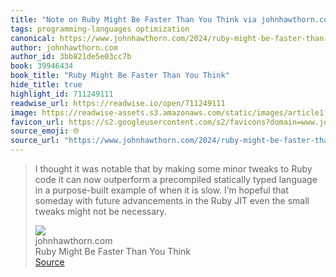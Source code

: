 ```yaml
---
title: "Note on Ruby Might Be Faster Than You Think via johnhawthorn.com"
tags: programming-languages optimization
canonical: https://www.johnhawthorn.com/2024/ruby-might-be-faster-than-you-think/
author: johnhawthorn.com
author_id: 3bb821de5e03cc7b
book: 39946434
book_title: "Ruby Might Be Faster Than You Think"
hide_title: true
highlight_id: 711249111
readwise_url: https://readwise.io/open/711249111
image: https://readwise-assets.s3.amazonaws.com/static/images/article1.be68295a7e40.png
favicon_url: https://s2.googleusercontent.com/s2/favicons?domain=www.johnhawthorn.com
source_emoji: 🌐
source_url: "https://www.johnhawthorn.com/2024/ruby-might-be-faster-than-you-think/#:~:text=I%20thought%20it,not%20be%20necessary."
---
```


> I thought it was notable that by making some minor tweaks to Ruby code it can now outperform a precompiled statically typed language in a purpose-built example of when it is slow. I’m hopeful that someday with future advancements in the Ruby JIT even the small tweaks might not be necessary.
> <div class="quoteback-footer"><div class="quoteback-avatar"><img class="mini-favicon" src="https://s2.googleusercontent.com/s2/favicons?domain=www.johnhawthorn.com"></div><div class="quoteback-metadata"><div class="metadata-inner"><span style="display:none">FROM:</span><div aria-label="johnhawthorn.com" class="quoteback-author"> johnhawthorn.com</div><div aria-label="Ruby Might Be Faster Than You Think" class="quoteback-title"> Ruby Might Be Faster Than You Think</div></div></div><div class="quoteback-backlink"><a target="_blank" aria-label="go to the full text of this quotation" rel="noopener" href="https://www.johnhawthorn.com/2024/ruby-might-be-faster-than-you-think/#:~:text=I%20thought%20it,not%20be%20necessary." class="quoteback-arrow"> Source</a></div></div>
